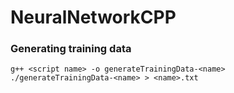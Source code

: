 # NeuralNetworkCPP

### Generating training data
```g++ <script name> -o generateTrainingData-<name>``` \
```./generateTrainingData-<name> > <name>.txt```
